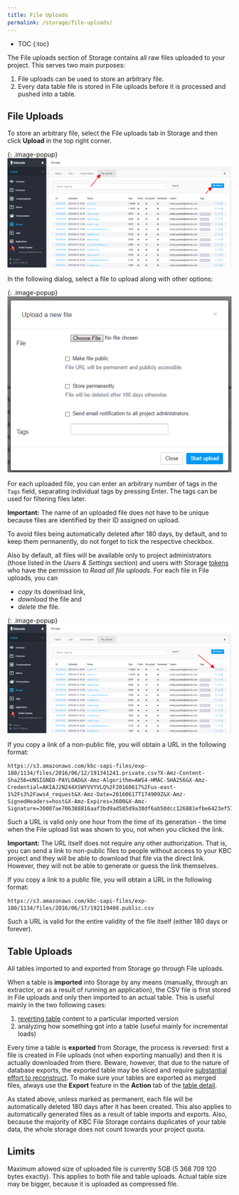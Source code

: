 ```yaml
---
title: File Uploads
permalink: /storage/file-uploads/
---
```


* TOC
{:toc}

The File uploads section of Storage contains all raw files uploaded to your project.
This serves two main purposes:

1. File uploads can be used to store an arbitrary file.
2. Every data table file is stored in File uploads before it is processed and pushed into a table.

## File Uploads
To store an arbitrary file, select the File uploads tab in Storage and then click **Upload** in the top right corner.

{: .image-popup}
![Screenshot - File uploads](/storage/file-uploads/file-uploads.png)

In the following dialog, select a file to upload along with other options:

{: .image-popup}
![Screenshot - File upload detail](/storage/file-uploads/file-upload-detail.png)

For each uploaded file, you can enter an arbitrary number of tags in the `Tags` field, separating individual tags by pressing Enter.
The tags can be used for filtering files later.

**Important:** The name of an uploaded file does not have to be unique because
files are identified by their ID assigned on upload.

To avoid files being automatically deleted after 180 days, by default, and to keep them permanently,
do not forget to tick the respective checkbox.

Also by default, all files will be available only to project administrators (those listed in the *Users & Settings* section)
and users with Storage [tokens](/storage/tokens/) who have the permission to *Read all file uploads*.
For each file in File uploads, you can

- *copy* its download link,
- *download* the file and
- *delete* the file.

{: .image-popup}
![Screenshot - File upload detail](/storage/file-uploads/file-uploads-download-file.png)

If you copy a link of a non-public file, you will obtain a URL in the following format:

    https://s3.amazonaws.com/kbc-sapi-files/exp-180/1134/files/2016/06/12/191341241.private.csv?X-Amz-Content-Sha256=UNSIGNED-PAYLOAD&X-Amz-Algorithm=AWS4-HMAC-SHA256&X-Amz-Credential=AKIAJ2N244XSWYVVYVLQ%2F20160617%2Fus-east-1%2Fs3%2Faws4_request&X-Amz-Date=20160617T174909Z&X-Amz-SignedHeaders=host&X-Amz-Expires=3600&X-Amz-Signature=30007ae706388816aaf3bd9ad585d9a30df6ab50dcc126881efbe6423ef57909

Such a URL is valid only one hour from the time of its generation - the time when the File upload list was shown to you,
not when you clicked the link.

**Important:** The URL itself does not require any other authorization.
That is, you can send a link to non-public files to people without access to your KBC project and they
will be able to download that file via the direct link. However, they will not be able to generate or guess the link
themselves.

If you copy a link to a public file, you will obtain a URL in the following format:

    https://s3.amazonaws.com/kbc-sapi-files/exp-180/1134/files/2016/06/17/192119408.public.csv

Such a URL is valid for the entire validity of the file itself (either 180 days or forever).

## Table Uploads
All tables imported to and exported from Storage go through File uploads.

When a table is **imported** into Storage by any means (manually, through an extractor, or as a result of running an application),
the CSV file is first stored in File uploads and only then imported to an actual table. This is useful mainly in the two following cases:

1. [reverting table](/storage/tables/#events) content to a particular imported version
2. analyzing how something got into a table (useful mainly for incremental loads)

Every time a table is **exported** from Storage, the process is reversed: first a file is
created in File uploads (not when exporting manually) and then it is actually downloaded from there. Beware, however, that due to the
nature of database exports, the exported table may be sliced and require
[substantial effort to reconstruct](http://developers.keboola.com/integrate/storage/api/import-export/#working-with-sliced-files).
To make sure your tables are exported as merged files, always use the **Export** feature in the **Action** tab of the [table detail](/storage/tables/#export).

As stated above, unless marked as permanent, each file will be automatically deleted 180 days after it has been created. This
also applies to automatically generated files as a result of table imports and exports. Also, because the
majority of KBC File Storage contains duplicates of your table data, the whole storage does not
count towards your project quota.

## Limits
Maximum allowed size of uploaded file is currently 5GB (5 368 709 120 bytes exactly). This applies to both file and table uploads. Actual
table size may be bigger, because it is uploaded as compressed file.
